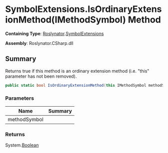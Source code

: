 # SymbolExtensions\.IsOrdinaryExtensionMethod\(IMethodSymbol\) Method

**Containing Type**: [Roslynator](../../README.md)\.[SymbolExtensions](../README.md)

**Assembly**: Roslynator\.CSharp\.dll

## Summary

Returns true if this method is an ordinary extension method \(i\.e\. "this" parameter has not been removed\)\.

```csharp
public static bool IsOrdinaryExtensionMethod(this IMethodSymbol methodSymbol)
```

### Parameters

| Name | Summary |
| ---- | ------- |
| methodSymbol | |

### Returns

System\.[Boolean](https://docs.microsoft.com/en-us/dotnet/api/system.boolean)

